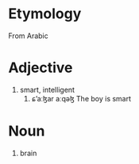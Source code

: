 # Etymology
From Arabic
# Adjective
1. smart, intelligent
	1. ɕʼaːɮar aːqəɮ
		The boy is smart
	
# Noun
1. brain